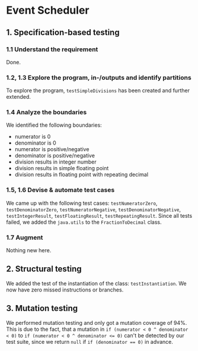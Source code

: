 # Event Scheduler

## 1. Specification-based testing

### 1.1 Understand the requirement
Done.

### 1.2, 1.3 Explore the program, in-/outputs and identify partitions
To explore the program, `testSimpleDivisions` has been created and further extended.

### 1.4 Analyze the boundaries
We identified the following boundaries:
- numerator is 0
- denominator is 0
- numerator is positive/negative
- denominator is positive/negative
- division results in integer number
- division results in simple floating point
- division results in floating point with repeating decimal

### 1.5, 1.6 Devise & automate test cases
We came up with the following test cases: `testNumeratorZero`, `testDenominatorZero`, `testNumeratorNegative`, `testDenominatorNegative`, `testIntegerResult`, `testFloatingResult`, `testRepeatingResult`. Since all tests failed, we added the `java.utils` to the `FractionToDecimal` class.

### 1.7 Augment
Nothing new here.


## 2. Structural testing
We added the test of the instantiation of the class: `testInstantiation`. We now have zero missed instructions or branches.


## 3. Mutation testing
We performed mutation testing and only got a mutation coverage of 94%. This is due to the fact, that a mutation in `if (numerator < 0 ^ denominator < 0)` to `if (numerator < 0 ^ denominator <= 0)` can't be detected by our test suite, since we return `null` if `if (denominator == 0)` in advance.